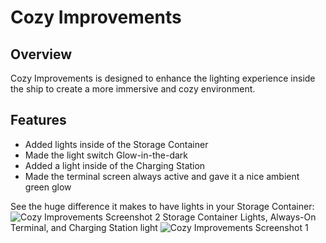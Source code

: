 
# Cozy Improvements

## Overview
Cozy Improvements is designed to enhance the lighting experience inside the ship to create a more immersive and cozy environment.

## Features
- Added lights inside of the Storage Container
- Made the light switch Glow-in-the-dark
- Added a light inside of the Charging Station
- Made the terminal screen always active and gave it a nice ambient green glow

See the huge difference it makes to have lights in your Storage Container:
![Cozy Improvements Screenshot 2](WithWithout.png)
Storage Container Lights, Always-On Terminal, and Charging Station light
![Cozy Improvements Screenshot 1](Image1.png)
